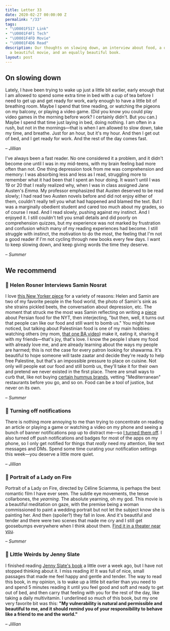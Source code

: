 ```yaml
---
title: Letter 33
date: 2020-02-27 00:00:00 Z
permalink: "/33"
tags:
- "\U0001F517 Link"
- "\U0001F4F1 Tech"
- "\U0001F4FD️ Movie"
- "\U0001F4D6 Read"
description: Our thoughts on slowing down, an interview about food, a quick tech tip,
  a beautiful movie, and an equally beautiful book.
layout: post
---
```


## On slowing down

Lately, I have been trying to wake up just a little bit earlier, early enough that I am allowed to spend some extra time in bed with a cup of tea before I need to get up and get ready for work, early enough to have a little bit of breathing room. Maybe I spend that time reading, or watching the pigeons on my balcony, or playing a video game. (Did you know you could play video games in the morning before work? I certainly didn't. But you can.) Maybe I spend that time just laying in bed, doing nothing. I am often in a rush, but not in the mornings—that is when I am allowed to slow down, take my time, and breathe. Just for an hour, but it's my hour. And then I get out of bed, and I get ready for work. And the rest of the day comes fast.

– *Jillian*

I've always been a fast reader. No one considered it a problem, and it didn't become one until I was in my mid-teens, with my brain feeling bad more often than not. One thing depression took from me was comprehension and memory: I was absorbing less and less as I read, struggling more to remember what it had been that I spent an hour doing. It wasn't until I was 19 or 20 that I really realized why, when I was in class assigned Jane Austen's *Emma.* My professor emphasized that Austen deserved to be read slowly; I had read two Austen novels before and did not enjoy either of them, couldn't really tell you what had happened and blamed the text. But I was a marginally obedient student and cared too much about my grades, so of course I read. And I read slowly, pushing against my instinct. And I enjoyed it. I still couldn't tell you small details and did poorly on comprehension quizzes, but my experience was not marked by frustration and confusion which many of my reading experiences had become. I still struggle with instinct, the motivation to do the most, the feeling that I'm not a good reader if I'm not cycling through new books every few days. I want to keep slowing down, and keep giving words the time they deserve.

– *Summer*

## We recommend

### 🔗 Helen Rosner Interviews Samin Nosrat

I love [this New Yorker piece](https://www.newyorker.com/culture/the-new-yorker-interview/i-fail-almost-every-day-an-interview-with-samin-nosrat) for a variety of reasons: Helen and Samin are two of my favorite people in the food world, the photo of Samin's sink as she strains pickled beets, the conversation about depression, etc. The moment that struck me the most was Samin reflecting on writing a [piece](https://www.nytimes.com/2019/05/14/dining/persian-food-recipes-samin-nosrat.html) about Persian food for the NYT, then interjecting, "but then, well, it turns out that people can like our food and still want to bomb us." You might have noticed, but talking about Palestinian food is one of my main hobbies: watching others (my mom, [that one BA video](https://www.youtube.com/watch?v=EGaf6yMtBF0)) make it, eating it, sharing it with my friends—that's joy, that's love. I know the people I share my food with already love me, and are already learning about the ways my people are harmed; this is not the case for every patron looking for shawarma. It's beautiful to hope someone will taste zaatar and decide they're ready to help free Palestine, but that's an impossible pressure to place on cuisine. Not only will people eat our food and still bomb us, they'll take it for their own and pretend we never existed in the first place. There are small ways to curb that, like not buying [certain hummus brands](http://bdslist.org/consumer/sabra-dipping-co-llc/), vetting "Mediterranean" restaurants before you go, and so on. Food can be a tool of justice, but never on its own.

– *Summer*

### 📱 Turning off notifications

There is nothing more annoying to me than trying to concentrate on reading an article or playing a game or watching a video on my phone and seeing a bunch of banner notifications pop up to distract me—so [I turned them off](https://twitter.com/jilliangmeehan/status/1231070822074327042). I also turned off push notifications and badges for most of the apps on my phone, so I only get notified for things that *really* need my attention, like text messages and DMs. Spend some time curating your notification settings this week—you deserve a little more quiet.

– *Jillian*

### 🎥 Portrait of a Lady on Fire

Portrait of a Lady on Fire, directed by Céline Sciamma, is perhaps the best romantic film I have ever seen. The subtle eye movements, the tense collarbones, the *yearning.* The absolute yearning, oh my god. This movie is a beautiful meditation on gaze, with the premise being a woman commissioned to paint a wedding portrait but not let the subject know she is painting her. And then (spoiler?) they fall in love. And it's beautiful and tender and there were two scenes that made me cry and I still get goosebumps everywhere when I think about them. [Find it in a theater near you](https://www.fandango.com/portrait-of-a-lady-on-fire-219068/movie-times).

– *Summer*

### 📖 Little Weirds by Jenny Slate

I finished reading [Jenny Slate's book](https://www.indiebound.org/book/9780316485340) a little over a week ago, but I have not stopped thinking about it. I miss reading it! It was full of nice, small passages that made me feel happy and gentle and tender. The way to read this book, in my opinion, is to wake up a little bit earlier than you need to and spend 5 minutes reading it until you feel good and soft and ready to get out of bed, and then carry that feeling with you for the rest of the day, like taking a daily multivitamin. I underlined so much of this book, but my one very favorite bit was this: **"My vulnerability is natural and permissible and beautiful to me, and it should remind you of your responsibility to behave like a friend to me and the world."**

– *Jillian*
